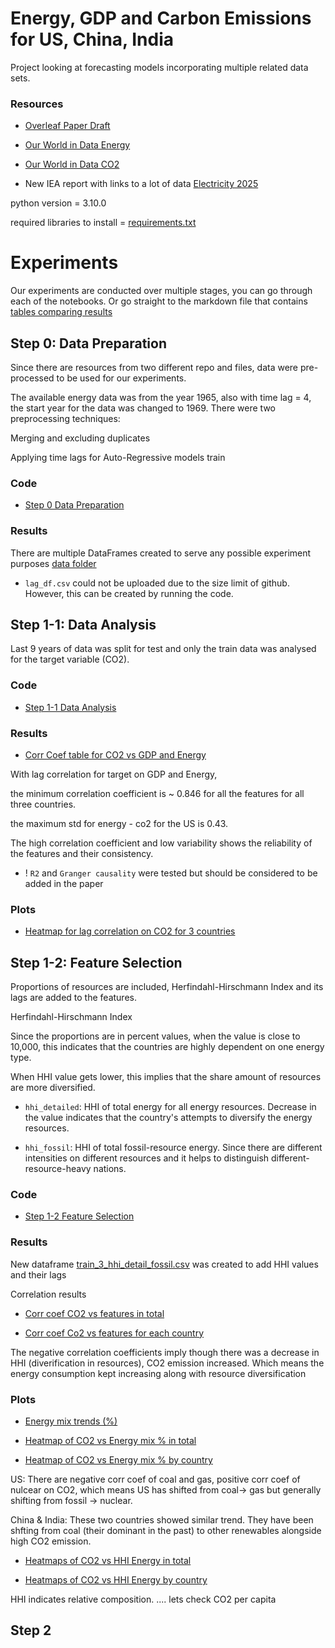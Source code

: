 # Energy, GDP and Carbon Emissions for US, China, India

Project looking at forecasting models incorporating multiple 
related data sets.

### Resources

* [Overleaf Paper Draft](https://www.overleaf.com/project/67a5fa2578743cc4a6c2bd95)
 
* [Our World in Data Energy]( https://github.com/owid/energy-data)

* [Our World in Data CO2](https://github.com/owid/co2-data)

* New IEA report with links to a lot of data [Electricity 2025](https://www.iea.org/reports/electricity-2025)

python version = 3.10.0

required libraries to install = [requirements.txt](https://github.com/pinglainstitute/energy-gdp-emissions/blob/main/requirements.txt)

# Experiments
Our experiments are conducted over multiple stages, you can go
through each of the notebooks. Or go straight to the markdown
file that contains [tables comparing results](../results/Summary.md)

## Step 0: Data Preparation
Since there are resources from two different repo and files, data were pre-processed to be used for our experiments.

The available energy data was from the year 1965, also with time lag = 4, the start year for the data was changed to 1969. There were two preprocessing techniques:

Merging and excluding duplicates

Applying time lags for Auto-Regressive models train

### Code
* [Step 0 Data Preparation](https://github.com/pinglainstitute/energy-gdp-emissions/blob/main/code/00_Data_Preparation.ipynb)

### Results
There are multiple DataFrames created to serve any possible experiment purposes [data folder](https://github.com/pinglainstitute/energy-gdp-emissions/tree/main/data)

* `lag_df.csv` could not be uploaded due to the size limit of github. However, this can be created by running the code.

## Step 1-1: Data Analysis
Last 9 years of data was split for test and only the train data was analysed for the target variable (CO2).

### Code
* [Step 1-1 Data Analysis](https://github.com/pinglainstitute/energy-gdp-emissions/blob/main/code/01_01_Data_Analysis.ipynb)

### Results

* [Corr Coef table for CO2 vs GDP and Energy](https://github.com/pinglainstitute/energy-gdp-emissions/blob/main/data/01_01_results/lag_corr_table_co2_vs_features.md)

With lag correlation for target on GDP and Energy,

the minimum correlation coefficient is ~ 0.846 for all the features for all three countries.

the maximum std for energy - co2 for the US is 0.43.

The high correlation coefficient and low variability shows the reliability of the features and their consistency.
* ! `R2` and `Granger causality` were tested but should be considered to be added in the paper

### Plots

* [Heatmap for lag correlation on CO2 for 3 countries](https://github.com/pinglainstitute/energy-gdp-emissions/blob/main/data/01_01_results/corr_co2_vs_lagged_features_combined.png)

## Step 1-2: Feature Selection
Proportions of resources are included, Herfindahl-Hirschmann Index and its lags are added to the features.

Herfindahl-Hirschmann Index

Since the proportions are in percent values, when the value is close to 10,000, this indicates that the countries are highly dependent on one energy type.

When HHI value gets lower, this implies that the share amount of resources are more diversified.

* `hhi_detailed`: HHI of total energy for all energy resources. Decrease in the value indicates that the country's attempts to diversify the energy resources.

* `hhi_fossil`: HHI of total fossil-resource energy. Since there are different intensities on different resources and it helps to distinguish different-resource-heavy nations.


### Code

* [Step 1-2 Feature Selection](https://github.com/pinglainstitute/energy-gdp-emissions/blob/main/code/01_02_Feature_Selection.ipynb)

### Results

New dataframe [train_3_hhi_detail_fossil.csv](https://github.com/pinglainstitute/energy-gdp-emissions/blob/main/data/train_3_hhi_detail_fossil.csv) was created to add HHI values and their lags

Correlation results

* [Corr coef CO2 vs features in total](https://github.com/pinglainstitute/energy-gdp-emissions/blob/main/data/01_02_results/hhi_correlation_total.md)

* [Corr coef Co2 vs features for each country](https://github.com/pinglainstitute/energy-gdp-emissions/blob/main/data/01_02_results/hhi_correlation_by_country.md)

The negative correlation coefficients imply though there was a decrease in HHI (diverification in resources), CO2 emission increased. Which means the energy consumption kept increasing along with resource diversification

### Plots

* [Energy mix trends (%)](https://github.com/pinglainstitute/energy-gdp-emissions/blob/main/data/01_02_results/energy_mix_trends.png)

* [Heatmap of CO2 vs Energy mix % in total](https://github.com/pinglainstitute/energy-gdp-emissions/blob/main/data/01_02_results/hhi_correlation_energy_prop_total.png)

* [Heatmap of CO2 vs Energy mix % by country](https://github.com/pinglainstitute/energy-gdp-emissions/blob/main/data/01_02_results/hhi_correlation_energy_prop_by_country.png)

 US: There are negative corr coef of coal and gas, positive corr coef of nulcear on CO2, which means US has shifted from coal-> gas but generally shifting from fossil -> nuclear. 

 China & India: These two countries showed similar trend. They have been shfting from coal (their dominant in the past) to other renewables alongside high CO2 emission.

* [Heatmaps of CO2 vs HHI Energy in total](https://github.com/pinglainstitute/energy-gdp-emissions/blob/main/data/01_02_results/hhi_heatmaps_total.png)

* [Heatmaps of CO2 vs HHI Energy by country](https://github.com/pinglainstitute/energy-gdp-emissions/blob/main/data/01_02_results/hhi_heatmaps_by_country.png)

HHI indicates relative composition. .... lets check CO2 per capita

## Step 2

